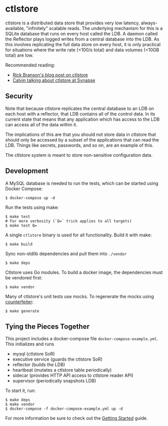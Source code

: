 # ctlstore

ctlstore is a distributed data store that provides very low latency,
always-available, "infinitely" scalable reads. The underlying mechanism for
this is a SQLite database that runs on every host called the LDB. A daemon
called the Reflector plays logged writes from a central database into the LDB.
As this involves replicating the full data store on every host, it is only
practical for situations where the write rate (<100/s total) and data volumes
(<10GB total) are low.

Recommended reading:

* [Rick Branson's blog post on ctlstore](https://segment.com/blog/separating-our-data-and-control-planes-with-ctlstore/)
* [Calvin talking about ctlstore at Synapse](https://vimeo.com/293246627)

## Security

Note that because ctlstore replicates the central database to an LDB on each host 
with a reflector, that LDB contains all of the control data.  In its current state
that means that any application which has access to the LDB can access all of the
data within it.  

The implications of this are that you should not store data in ctlstore that should
only be accessed by a subset of the applications that can read the LDB.  Things like
secrets, passwords, and so on, are an example of this.  

The ctlstore system is meant to store non-sensitive configuration data.

## Development

A MySQL database is needed to run the tests, which can be started using Docker Compose:

```
$ docker-compose up -d
```

Run the tests using make:

```
$ make test
# For more verbosity (`Q=` trick applies to all targets)
$ make test Q=
```

A single `ctlstore` binary is used for all functionality. Build it with make:

```
$ make build
```

Sync non-stdlib dependencies and pull them into `./vendor`

```
$ make deps
```

Ctlstore uses Go modules. To build a docker image, the dependencies must be vendored
first:

```
$ make vendor
```

Many of ctlstore's unit tests use mocks. To regenerate the mocks using [counterfeiter](https://github.com/maxbrunsfeld/counterfeiter):

```
$ make generate
```

## Tying the Pieces Together

This project includes a docker-compose file `docker-compose-example.yml`.  This initializes and runs

* mysql (ctlstore SoR)
* executive service (guards the ctlstore SoR)
* reflector (builds the LDB)
* heartbeat (mutates a ctlstore table periodically)
* sidecar (provides HTTP API access to ctlstore reader API)
* supervisor (periodically snapshots LDB)

To start it, run:

```
$ make deps
$ make vendor
$ docker-compose -f docker-compose-example.yml up -d
```

For more information be sure to check out the [Getting Started](https://ctlstore.segment.com/#/get-started/introduction) guide.
